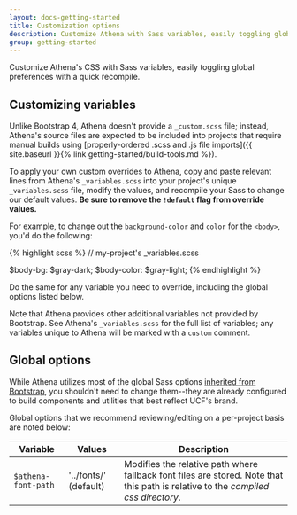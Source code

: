 ```yaml
---
layout: docs-getting-started
title: Customization options
description: Customize Athena with Sass variables, easily toggling global preferences with a quick recompile.
group: getting-started
---
```


Customize Athena's CSS with Sass variables, easily toggling global preferences with a quick recompile.

## Customizing variables

Unlike Bootstrap 4, Athena doesn't provide a `_custom.scss` file; instead, Athena's source files are expected to be included into projects that require manual builds using [properly-ordered .scss and .js file imports]({{ site.baseurl }}{% link getting-started/build-tools.md %}).

To apply your own custom overrides to Athena, copy and paste relevant lines from Athena's `_variables.scss` into your project's unique `_variables.scss` file, modify the values, and recompile your Sass to change our default values. **Be sure to remove the `!default` flag from override values.**

For example, to change out the `background-color` and `color` for the `<body>`, you'd do the following:

{% highlight scss %}
// my-project's _variables.scss

$body-bg:    $gray-dark;
$body-color: $gray-light;
{% endhighlight %}

Do the same for any variable you need to override, including the global options listed below.

Note that Athena provides other additional variables not provided by Bootstrap.  See Athena's `_variables.scss` for the full list of variables; any variables unique to Athena will be marked with a `custom` comment.

## Global options

While Athena utilizes most of the global Sass options [inherited from Bootstrap](https://v4-alpha.getbootstrap.com/getting-started/options/#global-options), you shouldn't need to change them--they are already configured to build components and utilities that best reflect UCF's brand.

Global options that we recommend reviewing/editing on a per-project basis are noted below:

| Variable                    | Values                             | Description                                                                            |
| --------------------------- | ---------------------------------- | -------------------------------------------------------------------------------------- |
| `$athena-font-path`         | '../fonts/' (default)              | Modifies the relative path where fallback font files are stored. Note that this path is relative to the _compiled css directory_. |

